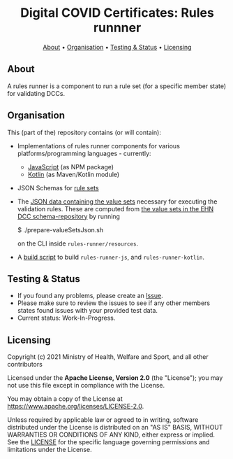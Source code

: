 <h1 align="center">
 Digital COVID Certificates: Rules runnner
</h1>

<p align="center">
    <a href="#about">About</a> •
    <a href="#organisation">Organisation</a> •
    <a href="#testing--status">Testing & Status</a> •
    <a href="#licensing">Licensing</a>
</p>


## About

A rules runner is a component to run a rule set (for a specific member state) for validating DCCs.


## Organisation

This (part of the) repository contains (or will contain):

* Implementations of rules runner components for various platforms/programming languages - currently:
  * [JavaScript](./javascript/rules-runner-js) (as NPM package)
  * [Kotlin](./rules-runner-kotlin) (as Maven/Kotlin module)

* JSON Schemas for [rule sets](./resources/schemas/RuleSet.json)

* The [JSON data containing the value sets](./resources/valueSets.json) necessary for executing the validation rules.
    These are computed from [the value sets in the EHN DCC schema-repository](https://github.com/ehn-digital-green-development/ehn-dgc-schema/tree/main/valuesets) by running

    $ ./prepare-valueSetsJson.sh

    on the CLI inside `rules-runner/resources`.

* A [build script](./build.sh) to build `rules-runner-js`, and `rules-runner-kotlin`.


## Testing & Status

- If you found any problems, please create an [Issue](/../../issues).
- Please make sure to review the issues to see if any other members states found issues with your provided test data.
- Current status: Work-In-Progress.


## Licensing

Copyright (c) 2021 Ministry of Health, Welfare and Sport, and all other contributors

Licensed under the **Apache License, Version 2.0** (the "License"); you may not use this file except in compliance with the License.

You may obtain a copy of the License at https://www.apache.org/licenses/LICENSE-2.0.

Unless required by applicable law or agreed to in writing, software distributed under the License is distributed on an "AS IS"
BASIS, WITHOUT WARRANTIES OR CONDITIONS OF ANY KIND, either express or implied. See the [LICENSE](./LICENSE) for the specific
language governing permissions and limitations under the License.

